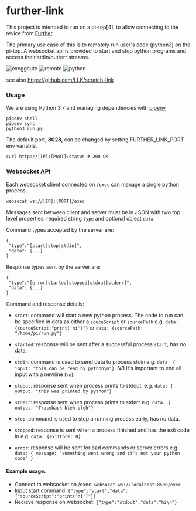 # further-link
This project is intended to run on a pi-top[4], to allow connecting to the
revice from [Further](further.pi-top.com).

The primary use case of this is to remotely run user's code (python3) on the
pi-top. A websocket api is provided to start and stop python programs and
access their stdin/out/err streams.

![exeggcute](https://cdn.bulbagarden.net/upload/thumb/a/af/102Exeggcute.png/250px-102Exeggcute.png) ![remote](http://aux.iconspalace.com/uploads/1362096024564616892.png) ![python](https://i.pinimg.com/originals/c3/8a/8e/c38a8ed8ae5148e1441045fea19cfd20.png)

see also https://github.com/LLK/scratch-link

### Usage
We are using Python 3.7 and managing dependencies with
[pipenv](https://github.com/pypa/pipenv)
```
pipenv shell
pipenv sync
python3 run.py
```

The default port, __8028__, can be changed by setting FURTHER_LINK_PORT env
variable.
```
curl http://[IP]:[PORT]/status # 200 OK
```

### Websocket API
Each websocket client connected on `/exec` can manage a single python process.
```
websocat ws://[IP]:[PORT]/exec
```

Messages sent between client and server must be in JSON with two top level
properties: required string `type` and optional object `data`.

Command types accepted by the server are:
```
{
 "type":"[start|stop|stdin]",
 "data": {...}
}
```

Response types sent by the server are:
```
{
 "type":"[error|started|stopped|stdout|stderr]",
 "data": {...}
}
```

Command and response details:
- `start`: command will start a new python process. The code to run can be specified in data as either a `souceScript` or `sourcePath` e.g.
`data: {sourceScript:"print('hi')"}` or `data: {sourcePath: "/home/pi/run.py"}`
- `started`: response will be sent after a successful process `start`, has no data.

- `stdin`: command is used to send data to process stdin e.g. `data: { input: "this can be read by python\n"}`.
*NB* It's important to end all input with a newline (`\n`).
- `stdout`: response sent when process prints to stdout. e.g. `data: { output: "this was printed by python"}`
- `stderr`: response sent when process prints to stderr e.g. `data: { output: "Traceback bleh bleh"}`

- `stop`: command is used to stop a running process early, has no data.
- `stopped`: response is sent when a process finished and has the exit code in e.g. `data: {exitCode: 0}`

- `error`: response will be sent for bad commands or server errors e.g. `data: { message: "something went wrong and it's not your python code" }`

#### Example usage:
- Connect to websocket on /exec: `websocat ws://localhost:8500/exec`
- Input start command: `{"type":"start","data":{"sourceScript":"print('hi')"}}`
- Recieve response on websocket: `{"type":"stdout","data":"hi\n"}`
